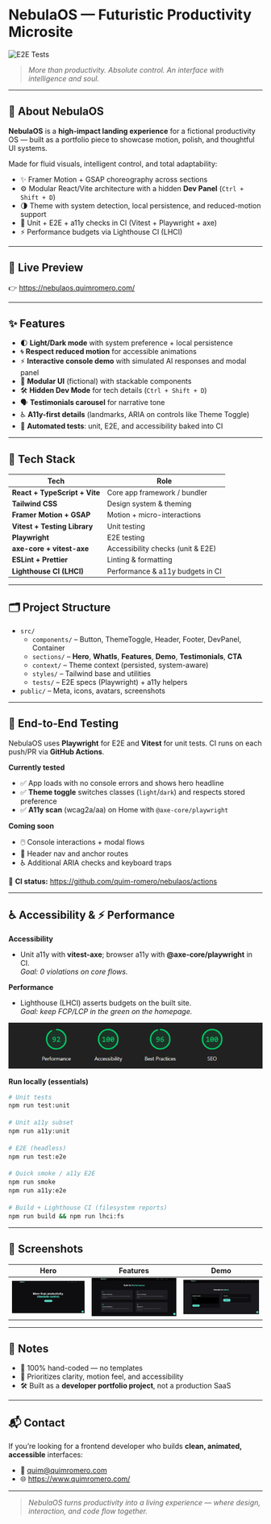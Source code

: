 # NebulaOS — Futuristic Productivity Microsite

![E2E Tests](https://github.com/quim-romero/nebulaos/actions/workflows/ci.yml/badge.svg)

> _More than productivity. Absolute control. An interface with intelligence and soul._

---

## 🧭 About NebulaOS

**NebulaOS** is a **high-impact landing experience** for a fictional productivity OS — built as a portfolio piece to showcase motion, polish, and thoughtful UI systems.

Made for fluid visuals, intelligent control, and total adaptability:

- ✨ Framer Motion + GSAP choreography across sections
- ⚙️ Modular React/Vite architecture with a hidden **Dev Panel** (`Ctrl + Shift + D`)
- 🌗 Theme with system detection, local persistence, and reduced-motion support
- 🧪 Unit + E2E + a11y checks in CI (Vitest + Playwright + axe)
- ⚡ Performance budgets via Lighthouse CI (LHCI)

---

## 🚀 Live Preview

👉 https://nebulaos.quimromero.com/

---

## ✨ Features

- 🌓 **Light/Dark mode** with system preference + local persistence
- 🌀 **Respect reduced motion** for accessible animations
- ⚡ **Interactive console demo** with simulated AI responses and modal panel
- 🧩 **Modular UI** (fictional) with stackable components
- 🛠️ **Hidden Dev Mode** for tech details (`Ctrl + Shift + D`)
- 🗣️ **Testimonials carousel** for narrative tone
- ♿ **A11y-first details** (landmarks, ARIA on controls like Theme Toggle)
- 🧪 **Automated tests**: unit, E2E, and accessibility baked into CI

---

## 🧠 Tech Stack

| Tech                          | Role                              |
| ----------------------------- | --------------------------------- |
| **React + TypeScript + Vite** | Core app framework / bundler      |
| **Tailwind CSS**              | Design system & theming           |
| **Framer Motion + GSAP**      | Motion + micro-interactions       |
| **Vitest + Testing Library**  | Unit testing                      |
| **Playwright**                | E2E testing                       |
| **axe-core + vitest-axe**     | Accessibility checks (unit & E2E) |
| **ESLint + Prettier**         | Linting & formatting              |
| **Lighthouse CI (LHCI)**      | Performance & a11y budgets in CI  |

---

## 🗂 Project Structure

- `src/`
  - `components/` – Button, ThemeToggle, Header, Footer, DevPanel, Container
  - `sections/` – **Hero**, **WhatIs**, **Features**, **Demo**, **Testimonials**, **CTA**
  - `context/` – Theme context (persisted, system-aware)
  - `styles/` – Tailwind base and utilities
  - `tests/` – E2E specs (Playwright) + a11y helpers
- `public/` – Meta, icons, avatars, screenshots

---

## 🧪 End-to-End Testing

NebulaOS uses **Playwright** for E2E and **Vitest** for unit tests. CI runs on each push/PR via **GitHub Actions**.

**Currently tested**

- ✅ App loads with no console errors and shows hero headline
- ✅ **Theme toggle** switches classes (`light`/`dark`) and respects stored preference
- ✅ **A11y scan** (wcag2a/aa) on Home with `@axe-core/playwright`

**Coming soon**

- 🖱️ Console interactions + modal flows
- 🧭 Header nav and anchor routes
- ♿ Additional ARIA checks and keyboard traps

🧪 **CI status:** https://github.com/quim-romero/nebulaos/actions

---

## ♿ Accessibility & ⚡ Performance

**Accessibility**

- Unit a11y with **vitest-axe**; browser a11y with **@axe-core/playwright** in CI.  
  _Goal: 0 violations on core flows._

**Performance**

- Lighthouse (LHCI) asserts budgets on the built site.  
  _Goal: keep FCP/LCP in the green on the homepage._

![Lighthouse](./public/lighthouse.png)

**Run locally (essentials)**

```bash
# Unit tests
npm run test:unit

# Unit a11y subset
npm run a11y:unit

# E2E (headless)
npm run test:e2e

# Quick smoke / a11y E2E
npm run smoke
npm run a11y:e2e

# Build + Lighthouse CI (filesystem reports)
npm run build && npm run lhci:fs
```

---

## 📸 Screenshots

| Hero                            | Features                                | Demo                            |
| ------------------------------- | --------------------------------------- | ------------------------------- |
| ![Hero](./screenshots/hero.png) | ![Features](./screenshots/features.png) | ![Demo](./screenshots/demo.png) |

---

## 🧩 Notes

- 🧠 100% hand-coded — no templates
- 🧼 Prioritizes clarity, motion feel, and accessibility
- 🛠 Built as a **developer portfolio project**, not a production SaaS

---

## 📬 Contact

If you’re looking for a frontend developer who builds **clean, animated, accessible** interfaces:

- 📧 quim@quimromero.com
- 🌐 https://www.quimromero.com/

---

> _NebulaOS turns productivity into a living experience — where design, interaction, and code flow together._
